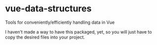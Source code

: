 # vue-data-structures

Tools for conveniently/efficiently handling data in Vue

I haven't made a way to have this packaged, yet, so you will just have to copy
the desired files into your project.
